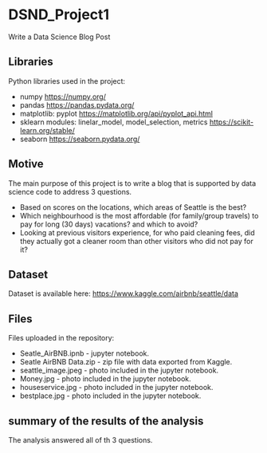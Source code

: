 # DSND_Project1
Write a Data Science Blog Post

## Libraries
Python libraries used in the project:
- numpy https://numpy.org/
- pandas https://pandas.pydata.org/
- matplotlib: pyplot https://matplotlib.org/api/pyplot_api.html
- sklearn modules: linelar_model, model_selection, metrics https://scikit-learn.org/stable/
- seaborn https://seaborn.pydata.org/

## Motive
The main purpose of this project is to write a blog that is supported by data science code to address 3 questions.
- Based on scores on the locations, which areas of Seattle is the best?
- Which neighbourhood is the most affordable (for family/group travels) to pay for long (30 days) vacations? and which to avoid?
- Looking at previous visitors experience, for who paid cleaning fees, did they actually got a cleaner room than other visitors who did not pay for it?

## Dataset 
Dataset is available here: https://www.kaggle.com/airbnb/seattle/data

## Files
Files uploaded in the repository:
- Seatle_AirBNB.ipnb - jupyter notebook.
- Seatle AirBNB Data.zip - zip file with data exported from Kaggle.
- seattle_image.jpeg - photo included in the jupyter notebook.
- Money.jpg - photo included in the jupyter notebook.
- houseservice.jpg - photo included in the jupyter notebook.
- bestplace.jpg - photo included in the jupyter notebook.

## summary of the results of the analysis
The analysis answered all of th 3 questions.
